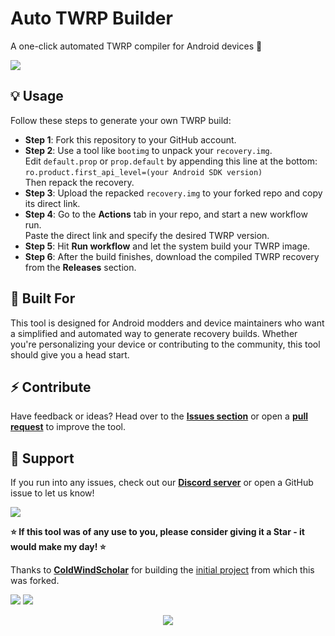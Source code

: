 # Auto TWRP Builder

A one-click automated TWRP compiler for Android devices 🔧

[<img src="https://github.com/user-attachments/assets/0a4bb969-dec8-42f2-afd8-0858283ac3fe">](https://discord.gg/3zbfaTNN7V)

## 💡 Usage

Follow these steps to generate your own TWRP build:

- **Step 1**: Fork this repository to your GitHub account.
- **Step 2**: Use a tool like `bootimg` to unpack your `recovery.img`.  
  Edit `default.prop` or `prop.default` by appending this line at the bottom:  
  `ro.product.first_api_level=(your Android SDK version)`  
  Then repack the recovery.
- **Step 3**: Upload the repacked `recovery.img` to your forked repo and copy its direct link.
- **Step 4**: Go to the **Actions** tab in your repo, and start a new workflow run.  
  Paste the direct link and specify the desired TWRP version.
- **Step 5**: Hit **Run workflow** and let the system build your TWRP image.
- **Step 6**: After the build finishes, download the compiled TWRP recovery from the **Releases** section.

## 🧪 Built For

This tool is designed for Android modders and device maintainers who want a simplified and automated way to generate recovery builds. Whether you're personalizing your device or contributing to the community, this tool should give you a head start.

##  ⚡ Contribute

Have feedback or ideas?  Head over to the **[Issues section](https://github.com/NoahDomingues/Auto-TWRP-Builder/issues)** or open a **[pull request](https://github.com/NoahDomingues/Auto-TWRP-Builder/pulls)** to improve the tool.

## 🤝 Support

If you run into any issues, check out our **[Discord server](https://discord.gg/3zbfaTNN7V)** or open a GitHub issue to let us know!

[<img src="https://github.com/user-attachments/assets/f61046f5-1dc5-4b0c-87f8-4a94d6cbac96">](https://discord.gg/3zbfaTNN7V)

**⭐ If this tool was of any use to you, please consider giving it a Star - it would make my day! ⭐**

Thanks to **[ColdWindScholar](https://github.com/ColdWindScholar)** for building the [initial project](https://github.com/ColdWindScholar/Auto-Twrp-Builder) from which this was forked.

[<img src="https://img.shields.io/badge/GitHub-Actions-blue?style=for-the-badge&logo=github-actions&logoColor=white">](https://github.com/NoahDomingues/Auto-TWRP-Builder/actions) [<img src="https://img.shields.io/badge/Discord-%235865F2.svg?style=for-the-badge&logo=discord&logoColor=white">](https://discord.gg/3zbfaTNN7V)


<div align="center">
  <img src="https://capsule-render.vercel.app/api?type=waving&color=gradient&height=100&section=footer" />
</div>
